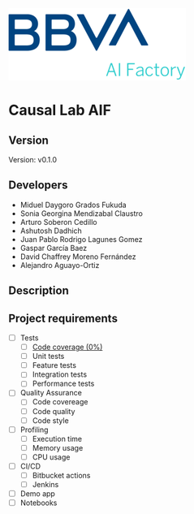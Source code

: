 ![BBVA-AIF](img/bbva.png)

# Causal Lab AIF

## Version

Version: v0.1.0

## Developers

- Miduel Daygoro Grados Fukuda
- Sonia Georgina Mendizabal Claustro
- Arturo Soberon Cedillo
- Ashutosh Dadhich
- Juan Pablo Rodrigo Lagunes Gomez
- Gaspar García Baez
- David Chaffrey Moreno Fernández
- Alejandro Aguayo-Ortiz

## Description

## Project requirements

- [ ] Tests
    - [ ] [Code coverage (0%)](coverage/index.html)
    - [ ] Unit tests
    - [ ] Feature tests
    - [ ] Integration tests
    - [ ] Performance tests
- [ ] Quality Assurance
    - [ ] Code covereage
    - [ ] Code quality
    - [ ] Code style
- [ ] Profiling
    - [ ] Execution time
    - [ ] Memory usage
    - [ ] CPU usage
- [ ] CI/CD
    - [ ] Bitbucket actions
    - [ ] Jenkins
- [ ] Demo app
- [ ] Notebooks
